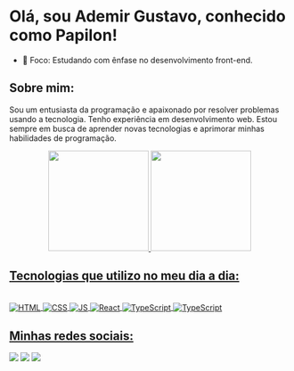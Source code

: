 # Olá, sou Ademir Gustavo, conhecido como Papilon!

- 🔭 Foco: Estudando com ênfase no desenvolvimento front-end.

## Sobre mim:
Sou um entusiasta da programação e apaixonado por resolver problemas usando a tecnologia. Tenho experiência em desenvolvimento web. Estou sempre em busca de aprender novas tecnologias e aprimorar minhas habilidades de programação.

<div align="center">
  <a href="https://github.com/papilon087">
  <img height="180em" src="https://github-readme-stats.vercel.app/api?username=papilon087&show_icons=true&theme=dracula&include_all_commits=true&count_private=true"/>
  <img height="180em" src="https://github-readme-stats.vercel.app/api/top-langs/?username=papilon087&layout=compact&langs_count=7&theme=dracula"/>
</div>

## Tecnologias que utilizo no meu dia a dia:
<div style="display: inline_block"><br>
   <img align="center" alt="HTML" src="https://img.shields.io/badge/HTML5-E34F26?style=for-the-badge&logo=html5&logoColor=white">
   <img align="center" alt="CSS"  src="https://img.shields.io/badge/CSS3-1572B6?style=for-the-badge&logo=css3&logoColor=white">
   <img align="center" alt="JS"   src="https://img.shields.io/badge/JavaScript-323330?style=for-the-badge&logo=javascript&logoColor=F7DF1E">
   <img align="center" alt="React" src="https://img.shields.io/badge/React-20232A?style=for-the-badge&logo=react&logoColor=61DAFB">
   <img align="center" alt="TypeScript" src="https://img.shields.io/badge/TypeScript-007ACC?style=for-the-badge&logo=typescript&logoColor=white">
   <img align="center" alt="TypeScript" src="https://img.shields.io/badge/Elixir-4B275F?style=for-the-badge&logo=elixir&logoColor=white">
</div>

## Minhas redes sociais:
<div>
  <a href="ademirgus@gmail.com"><img src="https://img.shields.io/badge/Gmail-D14836?style=for-the-badge&logo=gmail&logoColor=white" target="_blank"></a>
  <a href="https://mobile.twitter.com/GustavoAG012"><img src="https://img.shields.io/badge/Twitter-1DA1F2?style=for-the-badge&logo=twitter&logoColor=white" target="_blank"></a>
  <a href="https://www.linkedin.com/in/ademir-gustavo-3208931a4/"><img src="https://img.shields.io/badge/LinkedIn-0077B5?style=for-the-badge&logo=linkedin&logoColor=white" target="_blank"></a>
</div>
